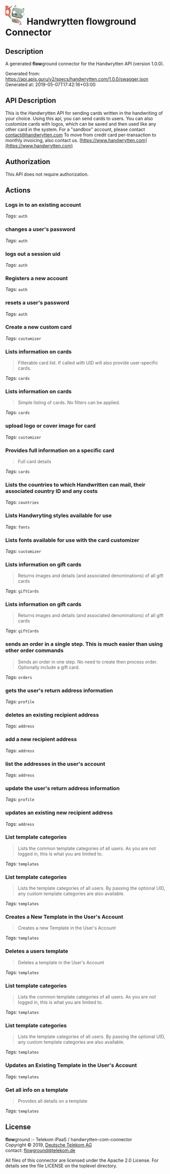 # ![LOGO](logo.png) Handwrytten **flow**ground Connector

## Description

A generated **flow**ground connector for the Handwrytten API (version 1.0.0).

Generated from: https://api.apis.guru/v2/specs/handwrytten.com/1.0.0/swagger.json<br/>
Generated at: 2019-05-07T17:42:16+03:00

## API Description

This is the Handwrytten API for sending cards written in the handwriting of your choice.
Using this api, you can send cards to users.  You can also customize cards with logos, which
can be saved and then used like any other card in the system.
For a "sandbox" account, please contact contact@handwrytten.com
To move from credit card per-transaction to monthly invoicing, also contact us.
[https://www.handwrytten.com](https://www.handwrytten.com)


## Authorization

This API does not require authorization.

## Actions

### Logs in to an existing account

*Tags:* `auth`

### changes a user's password

*Tags:* `auth`

### logs out a session uid

*Tags:* `auth`

### Registers a new account

*Tags:* `auth`

### resets a user's password

*Tags:* `auth`

### Create a new custom card

*Tags:* `customizer`

### Lists information on cards

> Filterable card list.  If called with UID will also provide user-specific cards.

*Tags:* `cards`

### Lists information on cards

> Simple listing of cards.  No filters can be applied.

*Tags:* `cards`

### upload logo or cover image for card

*Tags:* `customizer`

### Provides full information on a specific card

> Full card details

*Tags:* `cards`

### Lists the countries to which Handwritten can mail, their associated country ID and any costs

*Tags:* `countries`

### Lists Handwryting styles available for use

*Tags:* `fonts`

### Lists fonts available for use with the card customizer

*Tags:* `customizer`

### Lists information on gift cards

> Returns images and details (and associated denominations) of all gift cards

*Tags:* `giftCards`

### Lists information on gift cards

> Returns images and details (and associated denominations) of all gift cards

*Tags:* `giftCards`

### sends an order in a single step.  This is much easier than using other order commands

> Sends an order in one step.  No need to create then process order.  Optionally include a gift card.

*Tags:* `orders`

### gets the user's return address information

*Tags:* `profile`

### deletes an existing recipient address

*Tags:* `address`

### add a new recipient address

*Tags:* `address`

### list the addresses in the user's account

*Tags:* `address`

### update the user's return address information

*Tags:* `profile`

### updates an existing new recipient address

*Tags:* `address`

### List template categories

> Lists the common template categories of all users. As you are not logged in, this is what you are limited to.

*Tags:* `templates`

### List template categories

> Lists the template categories of all users. By passing the optional UID, any custom template categories are also available.

*Tags:* `templates`

### Creates a New Template in the User's Account

> Creates a new Template in the User's Account

*Tags:* `templates`

### Deletes a users template

> Deletes a template in the User's Account

*Tags:* `templates`

### List template categories

> Lists the common template categories of all users. As you are not logged in, this is what you are limited to.

*Tags:* `templates`

### List template categories

> Lists the template categories of all users. By passing the optional UID, any custom template categories are also available.

*Tags:* `templates`

### Updates an Existing Template in the User's Account

*Tags:* `templates`

### Get all info on a template

> Provides all details on a template

*Tags:* `templates`

## License

**flow**ground :- Telekom iPaaS / handwrytten-com-connector<br/>
Copyright © 2019, [Deutsche Telekom AG](https://www.telekom.de)<br/>
contact: flowground@telekom.de

All files of this connector are licensed under the Apache 2.0 License. For details
see the file LICENSE on the toplevel directory.
